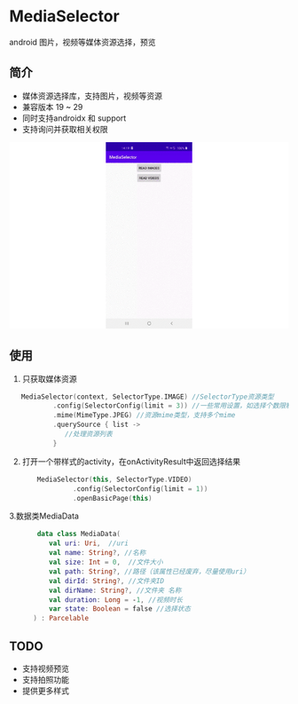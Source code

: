 # MediaSelector
   android 图片，视频等媒体资源选择，预览
   
## 简介     

  * 媒体资源选择库，支持图片，视频等资源
  * 兼容版本 19 ~ 29  
  * 同时支持androidx 和 support
  * 支持询问并获取相关权限
  
  ![art1](/screenshot/art1.gif)

## 使用

1. 只获取媒体资源
```kotlin
   MediaSelector(context, SelectorType.IMAGE) //SelectorType资源类型
           .config(SelectorConfig(limit = 3)) //一些常用设置，如选择个数限制、是否预览等
           .mime(MimeType.JPEG) //资源mime类型，支持多个mime
           .querySource { list ->
              //处理资源列表
           }
```

2. 打开一个带样式的activity，在onActivityResult中返回选择结果
```kotlin
       MediaSelector(this, SelectorType.VIDEO)
                .config(SelectorConfig(limit = 1))
                .openBasicPage(this)
```

3.数据类MediaData
```kotlin
       data class MediaData(
          val uri: Uri,  //uri
          val name: String?, //名称
          val size: Int = 0,  //文件大小
          val path: String?, //路径（该属性已经废弃，尽量使用uri）
          val dirId: String?, //文件夹ID
          val dirName: String?, //文件夹 名称
          val duration: Long = -1, //视频时长
          var state: Boolean = false //选择状态
      ) : Parcelable
```

## TODO

  * 支持视频预览
  * 支持拍照功能
  * 提供更多样式
